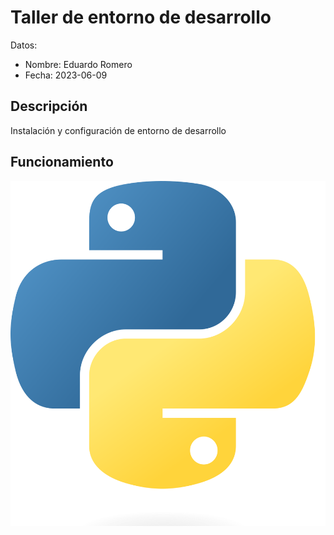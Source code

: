 # Taller de entorno de desarrollo

Datos:

- Nombre: Eduardo Romero 
- Fecha: 2023-06-09

## Descripción 

Instalación y configuración de entorno de desarrollo

## Funcionamiento 

![](img/Python-logo-notext.svg%20(1).jpg)
